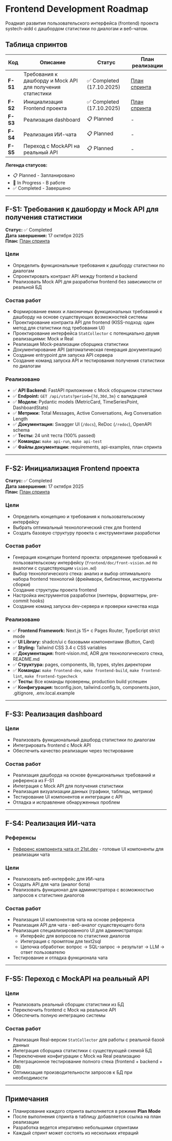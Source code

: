 # Frontend Development Roadmap

Роадмап развития пользовательского интерфейса (frontend) проекта systech-aidd с дашбордом статистики по диалогам и веб-чатом.

## Таблица спринтов

| Код | Описание | Статус | План реализации |
|-----|----------|--------|-----------------|
| **F-S1** | Требования к дашборду и Mock API для получения статистики | ✅ Completed (17.10.2025) | [План спринта](../frontend/doc/plans/f1-mock-api-plan.md) |
| **F-S2** | Инициализация Frontend проекта | ✅ Completed (17.10.2025) | [План спринта](../frontend/doc/plans/f2-frontend-init-plan.md) |
| **F-S3** | Реализация dashboard | 📋 Planned | - |
| **F-S4** | Реализация ИИ-чата | 📋 Planned | - |
| **F-S5** | Переход с MockAPI на реальный API | 📋 Planned | - |

**Легенда статусов:**
- 📋 Planned - Запланировано
- 🚧 In Progress - В работе
- ✅ Completed - Завершено

---

## F-S1: Требования к дашборду и Mock API для получения статистики

**Статус:** ✅ Completed  
**Дата завершения:** 17 октября 2025  
**План:** [План спринта](../frontend/doc/plans/f1-mock-api-plan.md)

### Цели
- Определить функциональные требования к дашборду статистики по диалогам
- Спроектировать контракт API между frontend и backend
- Реализовать Mock API для разработки frontend без зависимости от реальной БД

### Состав работ
- Формирование емких и лаконичных функциональных требований к дашборду на основе существующих возможностей системы
- Проектирование контракта API для frontend (KISS-подход: один метод для статистики под требования UI)
- Проектирование интерфейса `StatCollector` с потенциально двумя реализациями: Mock и Real
- Реализация Mock-реализации сборщика статистики
- Документирование API (автоматическая генерация документации)
- Создание entrypoint для запуска API сервера
- Создание команд запуска API и тестирования получения статистики по диалогам

### Реализовано
- ✅ **API Backend:** FastAPI приложение с Mock сборщиком статистики
- ✅ **Endpoint:** `GET /api/stats?period={7d,30d,3m}` с валидацией
- ✅ **Модели:** Pydantic models (MetricCard, TimeSeriesPoint, DashboardStats)
- ✅ **Метрики:** Total Messages, Active Conversations, Avg Conversation Length
- ✅ **Документация:** Swagger UI (`/docs`), ReDoc (`/redoc`), OpenAPI schema
- ✅ **Тесты:** 24 unit теста (100% passed)
- ✅ **Команды:** `make api-run`, `make api-test`
- ✅ **Файлы документации:** requirements, api-examples, план спринта

---

## F-S2: Инициализация Frontend проекта

**Статус:** ✅ Completed  
**Дата завершения:** 17 октября 2025  
**План:** [План спринта](../frontend/doc/plans/f2-frontend-init-plan.md)

### Цели
- Определить концепцию и требования к пользовательскому интерфейсу
- Выбрать оптимальный технологический стек для frontend
- Создать базовую структуру проекта с инструментами разработки

### Состав работ
- Генерация концепции frontend проекта: определение требований к пользовательскому интерфейсу (`frontend/doc/front-vision.md` по аналогии с существующим `vision.md`)
- Выбор технологического стека: анализ и выбор оптимального набора frontend технологий (фреймворк, библиотеки, инструменты сборки)
- Создание структуры проекта frontend
- Настройка инструментов разработки (линтеры, форматтеры, pre-commit hooks)
- Создание команд запуска dev-сервера и проверки качества кода

### Реализовано
- ✅ **Frontend Framework:** Next.js 15+ с Pages Router, TypeScript strict mode
- ✅ **UI Library:** shadcn/ui с базовыми компонентами (Button, Card)
- ✅ **Styling:** Tailwind CSS 3.4 с CSS variables
- ✅ **Документация:** front-vision.md, ADR для технологического стека, README.md
- ✅ **Структура:** pages, components, lib, types, styles директории
- ✅ **Команды:** `make frontend-dev`, `make frontend-build`, `make frontend-lint`, `make frontend-typecheck`
- ✅ **Тесты:** Все команды проверены, production build успешен
- ✅ **Конфигурация:** tsconfig.json, tailwind.config.ts, components.json, .gitignore, .env.local.example

---

## F-S3: Реализация dashboard

### Цели
- Реализовать функциональный дашборд статистики по диалогам
- Интегрировать frontend с Mock API
- Обеспечить качество реализации через тестирование

### Состав работ
- Реализация дашборда на основе функциональных требований и референса из F-S1
- Интеграция с Mock API для получения статистики
- Реализация визуализации данных (графики, таблицы, метрики)
- Тестирование UI компонентов и интеграции с API
- Отладка и исправление обнаруженных проблем

---

## F-S4: Реализация ИИ-чата

### Референсы
- [Референс компонента чата от 21st.dev](../frontend/doc/references/21st-ai-chat.md) - готовые UI компоненты для реализации чата

### Цели
- Реализовать веб-интерфейс для ИИ-чата
- Создать API для чата (аналог бота)
- Реализовать функционал для администратора с возможностью запросов к статистике диалогов

### Состав работ
- Реализация UI компонентов чата на основе референса
- Реализация API для чата - веб-аналог существующего бота
- Реализация специализированного UI для администратора:
  - Интерфейс для вопросов по статистике диалогов
  - Интеграция с промптом для text2sql
  - Цепочка обработки: вопрос → SQL-запрос → результат → LLM → ответ пользователю
- Тестирование и отладка функционала чата

---

## F-S5: Переход с MockAPI на реальный API

### Цели
- Реализовать реальный сборщик статистики из БД
- Переключить frontend с Mock на реальное API
- Обеспечить полную интеграцию системы

### Состав работ
- Реализация Real-версии `StatCollector` для работы с реальной базой данных
- Интеграция сборщика статистики с существующей схемой БД
- Переключение конфигурации с Mock на Real реализацию
- Интеграционное тестирование полного стека (frontend + backend + DB)
- Оптимизация производительности запросов к БД при необходимости

---

## Примечания

- Планирование каждого спринта выполняется в режиме **Plan Mode**
- После выполнения спринта в таблицу добавляется ссылка на план реализации
- Разработка ведется итеративно небольшими спринтами
- Каждый спринт может состоять из нескольких итераций

